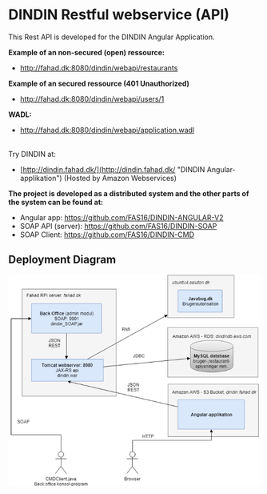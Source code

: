 # DINDIN Restful webservice (API)

This Rest API is developed for the DINDIN Angular Application. 

<b>Example of an non-secured (open) ressource:</b>
- http://fahad.dk:8080/dindin/webapi/restaurants

<b>Example of an secured ressource (401 Unauthorized)</b>
- http://fahad.dk:8080/dindin/webapi/users/1

<b>WADL:</b>
- http://fahad.dk:8080/dindin/webapi/application.wadl


<br>Try DINDIN at:<br>
- [http://dindin.fahad.dk/](http://dindin.fahad.dk/ "DINDIN Angular-applikation") (Hosted by Amazon Webservices)


<b>The project is developed as a distributed system and the other parts of the system can be found at:</b>
- Angular app: https://github.com/FAS16/DINDIN-ANGULAR-V2
- SOAP API (server): https://github.com/FAS16/DINDIN-SOAP
- SOAP Client: https://github.com/FAS16/DINDIN-CMD

## Deployment Diagram

![alt text](https://github.com/FAS16/DINDIN-ANGULAR-V2/blob/master/deplyment%20diagram.png)




